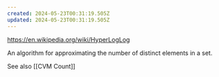 ```yaml
---
created: 2024-05-23T00:31:19.505Z
updated: 2024-05-23T00:31:19.505Z
---
```

https://en.wikipedia.org/wiki/HyperLogLog

An algorithm for approximating the number of distinct elements in a set.

See also [[CVM Count]]